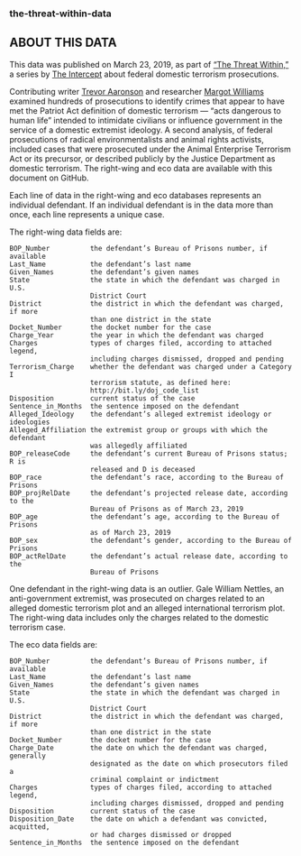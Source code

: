 ### the-threat-within-data

## ABOUT THIS DATA

This data was published on March 23, 2019, as part of [“The Threat Within,”](https://theintercept.com/series/the-threat-within) a series by [The Intercept](https://theintercept.com/) about federal domestic terrorism prosecutions.

Contributing writer [Trevor Aaronson](https://theintercept.com/staff/trevor-aaronson/) and researcher [Margot Williams](https://theintercept.com/staff/margotwilliams/) examined hundreds of prosecutions to identify crimes that appear to have met the Patriot Act definition of domestic terrorism — “acts dangerous to human life” intended to intimidate civilians or influence government in the service of a domestic extremist ideology. A second analysis, of federal prosecutions of radical environmentalists and animal rights activists, included cases that were prosecuted under the Animal Enterprise Terrorism Act or its precursor, or described publicly by the Justice Department as domestic terrorism. The right-wing and eco data are available with this document on GitHub.

Each line of data in the right-wing and eco databases represents an individual defendant. If an individual defendant is in the data more than once, each line represents a unique case.

The right-wing data fields are:

```
BOP_Number          the defendant’s Bureau of Prisons number, if available
Last_Name           the defendant’s last name
Given_Names         the defendant’s given names
State               the state in which the defendant was charged in U.S.
                    District Court
District            the district in which the defendant was charged, if more
                    than one district in the state
Docket_Number       the docket number for the case
Charge_Year         the year in which the defendant was charged
Charges             types of charges filed, according to attached legend,
                    including charges dismissed, dropped and pending
Terrorism_Charge    whether the defendant was charged under a Category I
                    terrorism statute, as defined here:
                    http://bit.ly/doj_code_list
Disposition         current status of the case
Sentence_in_Months  the sentence imposed on the defendant
Alleged_Ideology    the defendant’s alleged extremist ideology or ideologies
Alleged_Affiliation the extremist group or groups with which the defendant
                    was allegedly affiliated
BOP_releaseCode     the defendant’s current Bureau of Prisons status; R is
                    released and D is deceased
BOP_race            the defendant’s race, according to the Bureau of Prisons
BOP_projRelDate     the defendant’s projected release date, according to the
                    Bureau of Prisons as of March 23, 2019
BOP_age             the defendant’s age, according to the Bureau of Prisons
                    as of March 23, 2019
BOP_sex             the defendant’s gender, according to the Bureau of Prisons
BOP_actRelDate      the defendant’s actual release date, according to the
                    Bureau of Prisons
```

One defendant in the right-wing data is an outlier. Gale William Nettles, an anti-government extremist, was prosecuted on charges related to an alleged domestic terrorism plot and an alleged international terrorism plot. The right-wing data includes only the charges related to the domestic terrorism case.

The eco data fields are:

```
BOP_Number          the defendant’s Bureau of Prisons number, if available
Last_Name           the defendant’s last name
Given_Names         the defendant’s given names
State               the state in which the defendant was charged in U.S.
                    District Court
District            the district in which the defendant was charged, if more
                    than one district in the state
Docket_Number       the docket number for the case
Charge_Date         the date on which the defendant was charged, generally
                    designated as the date on which prosecutors filed a
                    criminal complaint or indictment
Charges             types of charges filed, according to attached legend,
                    including charges dismissed, dropped and pending
Disposition         current status of the case
Disposition_Date    the date on which a defendant was convicted, acquitted,
                    or had charges dismissed or dropped
Sentence_in_Months  the sentence imposed on the defendant
```
